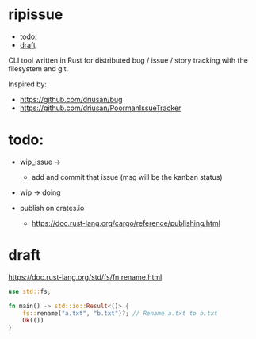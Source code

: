 # ripissue

<!-- toc GFM -->

+ [todo:](#todo)
+ [draft](#draft)

<!-- toc -->

CLI tool written in Rust for distributed bug / issue / story tracking with the filesystem and git.

Inspired by:

- https://github.com/driusan/bug
- https://github.com/driusan/PoormanIssueTracker

# todo:

- wip_issue ->
    - add and commit that issue (msg will be the kanban status)
- wip -> doing

- publish on crates.io
    - https://doc.rust-lang.org/cargo/reference/publishing.html

# draft

https://doc.rust-lang.org/std/fs/fn.rename.html

```rust
use std::fs;

fn main() -> std::io::Result<()> {
    fs::rename("a.txt", "b.txt")?; // Rename a.txt to b.txt
    Ok(())
}
```
